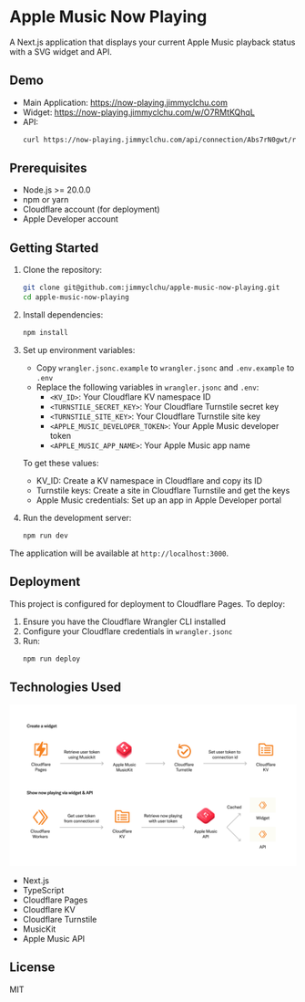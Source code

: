 # Apple Music Now Playing

A Next.js application that displays your current Apple Music playback status with a SVG widget and API.

## Demo

- Main Application: https://now-playing.jimmyclchu.com
- Widget: https://now-playing.jimmyclchu.com/w/O7RMtKQhqL
- API:
  ```bash
  curl https://now-playing.jimmyclchu.com/api/connection/Abs7rN0gwt/recent-played
  ```

## Prerequisites

- Node.js >= 20.0.0
- npm or yarn
- Cloudflare account (for deployment)
- Apple Developer account

## Getting Started

1. Clone the repository:
   ```bash
   git clone git@github.com:jimmyclchu/apple-music-now-playing.git
   cd apple-music-now-playing
   ```

2. Install dependencies:
   ```bash
   npm install
   ```

3. Set up environment variables:
   - Copy `wrangler.jsonc.example` to `wrangler.jsonc` and `.env.example` to `.env`
   - Replace the following variables in `wrangler.jsonc` and `.env`:
     - `<KV_ID>`: Your Cloudflare KV namespace ID
     - `<TURNSTILE_SECRET_KEY>`: Your Cloudflare Turnstile secret key
     - `<TURNSTILE_SITE_KEY>`: Your Cloudflare Turnstile site key
     - `<APPLE_MUSIC_DEVELOPER_TOKEN>`: Your Apple Music developer token
     - `<APPLE_MUSIC_APP_NAME>`: Your Apple Music app name

   To get these values:
   - KV_ID: Create a KV namespace in Cloudflare and copy its ID
   - Turnstile keys: Create a site in Cloudflare Turnstile and get the keys
   - Apple Music credentials: Set up an app in Apple Developer portal

4. Run the development server:
   ```bash
   npm run dev
   ```

The application will be available at `http://localhost:3000`.

## Deployment

This project is configured for deployment to Cloudflare Pages. To deploy:

1. Ensure you have the Cloudflare Wrangler CLI installed
2. Configure your Cloudflare credentials in `wrangler.jsonc`
3. Run:
   ```bash
   npm run deploy
   ```

## Technologies Used

![Architecture Diagram](/public/diagram.png)

- Next.js
- TypeScript
- Cloudflare Pages
- Cloudflare KV
- Cloudflare Turnstile
- MusicKit
- Apple Music API

## License

MIT
